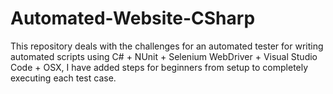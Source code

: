 # Automated-Website-CSharp
This repository deals with the challenges for an automated tester for writing automated scripts using C# + NUnit + Selenium WebDriver + Visual Studio Code + OSX, I have added steps for beginners from setup to completely executing each test case.
